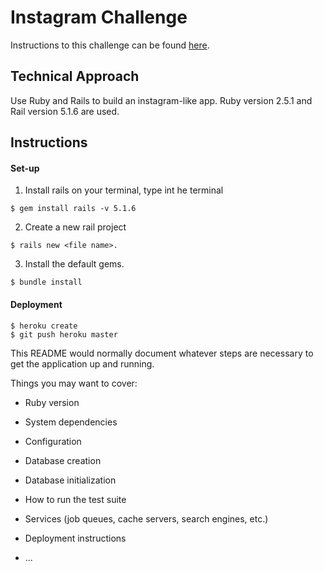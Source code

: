 # Instagram Challenge

Instructions to this challenge can be found [here](https://github.com/makersacademy/instagram-challenge).


## Technical Approach

Use Ruby and Rails to build an instagram-like app.
Ruby version 2.5.1 and Rail version 5.1.6 are used.

## Instructions

#### Set-up

1) Install rails on your terminal, type int he terminal
```
$ gem install rails -v 5.1.6
```
2) Create a new rail project
```
$ rails new <file name>.
```
3) Install the default gems.
```
$ bundle install
```

#### Deployment
```
$ heroku create
$ git push heroku master
```

This README would normally document whatever steps are necessary to get the
application up and running.

Things you may want to cover:

* Ruby version

* System dependencies

* Configuration

* Database creation

* Database initialization

* How to run the test suite

* Services (job queues, cache servers, search engines, etc.)

* Deployment instructions

* ...
